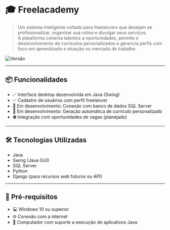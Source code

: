 # 🎓 Freelacademy

> Um sistema inteligente voltado para freelancers que desejam se profissionalizar, organizar sua rotina e divulgar seus serviços.  
> A plataforma conecta talentos a oportunidades, permite o desenvolvimento de currículos personalizados e gerencia perfis com foco em aprendizado e atuação no mercado de trabalho.

![Versão](https://img.shields.io/badge/vers%C3%A3o-1.0.0-blue)

---

## 📦 Funcionalidades

- ✅ Interface desktop desenvolvida em Java (Swing)
- ✅ Cadastro de usuários com perfil freelancer
- 🔄 Em desenvolvimento: Conexão com banco de dados SQL Server
- 🔄 Em desenvolvimento: Geração automática de currículo personalizado
- ⛔ Integração com oportunidades de vagas (planejado)

---

## 🛠️ Tecnologias Utilizadas

- Java  
- Swing (Java GUI)  
- SQL Server  
- Python  
- Django (para recursos web futuros ou API)

---

## 🚧 Pré-requisitos

- 💻 Windows 10 ou superior  
- 🌐 Conexão com a internet  
- 🧠 Computador com suporte a execução de aplicativos Java  
